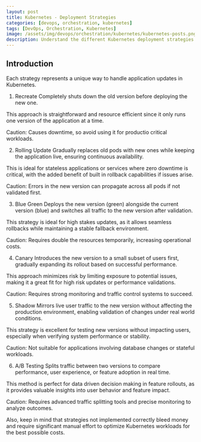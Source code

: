 ```yaml
---
layout: post
title: Kubernetes - Deployment Strategies
categories: [devops, orchestration, kubernetes]
tags: [DevOps, Orchestration, Kubernetes]
image: /assets/img/devops/orchestration/kubernetes/kubernetes-posts.png
description: Understand the different Kubernetes deployment strategies
---
```


## Introduction

Each strategy represents a unique way to handle application updates in Kubernetes.

1. Recreate
Completely shuts down the old version before deploying the new one.

This approach is straightforward and resource efficient since it only runs one version of the application at a time.

Caution: Causes downtime, so avoid using it for productio critical workloads.

2. Rolling Update
Gradually replaces old pods with new ones while keeping the application live, ensuring continuous availability.

This is ideal for stateless applications or services where zero downtime is critical, with the added benefit of built in rollback capabilities if issues arise.

Caution: Errors in the new version can propagate across all pods if not validated first.

3. Blue Green
Deploys the new version (green) alongside the current version (blue) and switches all traffic to the new version after validation.

This strategy is ideal for high stakes updates, as it allows seamless rollbacks while maintaining a stable fallback environment.

Caution: Requires double the resources temporarily, increasing operational costs.

4. Canary
Introduces the new version to a small subset of users first, gradually expanding its rollout based on successful performance.

This approach minimizes risk by limiting exposure to potential issues, making it a great fit for high risk updates or performance validations.

Caution: Requires strong monitoring and traffic control systems to succeed.

5. Shadow
Mirrors live user traffic to the new version without affecting the production environment, enabling validation of changes under real world conditions.

This strategy is excellent for testing new versions without impacting users, especially when verifying system performance or stability.

Caution: Not suitable for applications involving database changes or stateful workloads.

6. A/B Testing
Splits traffic between two versions to compare performance, user experience, or feature adoption in real time.

This method is perfect for data driven decision making in feature rollouts, as it provides valuable insights into user behavior and feature impact.

Caution: Requires advanced traffic splitting tools and precise monitoring to analyze outcomes.

Also, keep in mind that strategies not implemented correctly bleed money and require significant manual effort to optimize Kubernetes workloads for the best possible costs.